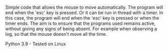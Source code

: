 Simple code that allows the mouse to move automatically.
The program will end when the 'esc' key is pressed.
Or it can be run in thread with a timer. In this case, the program will end when the 'esc' key is pressed or when the timer ends.
The aim is to ensure that the programs used remains active, without giving any signs of being absent.
For example when observing a log, so that the mouse doesn't move all the time. 

Python 3.9 - Tested on Linux
